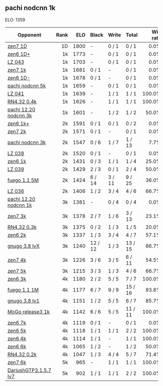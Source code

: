 ## pachi nodcnn 1k ##

ELO: 1359

Opponent | Rank | ELO | Black | Write | Total | Win rate
---------|-----:|----:|-------|-------|-------|-------:
[zen7 1D](zen7%201D.md) | 1D | 1800 | - | 0 / 1 | 0 / 1 | 0.0%
[zen6 1D+](zen6%201D+.md) | 1k | 1773 | - | 0 / 1 | 0 / 1 | 0.0%
[LZ 043](LZ%20043.md) | 1k | 1703 | - | 0 / 1 | 0 / 1 | 0.0%
[zen7 1k](zen7%201k.md) | 1k | 1681 | 0 / 1 | - | 0 / 1 | 0.0%
[zen6 1D-](zen6%201D-.md) | 1k | 1678 | 0 / 1 | - | 0 / 1 | 0.0%
[pachi nodcnn 5k](pachi%20nodcnn%205k.md) | 1k | 1659 | - | 0 / 1 | 0 / 1 | 0.0%
[LZ 041](LZ%20041.md) | 1k | 1639 | - | 1 / 1 | 1 / 1 | 100.0%
[RN4.32 0.4k](RN4.32%200.4k.md) | 1k | 1626 | - | 1 / 1 | 1 / 1 | 100.0%
[pachi 12.20 nodcnn 3k](pachi%2012.20%20nodcnn%203k.md) | 1k | 1601 | - | 1 / 2 | 1 / 2 | 50.0%
[zen6 1k+](zen6%201k+.md) | 2k | 1591 | 0 / 1 | 0 / 1 | 0 / 2 | 0.0%
[zen7 2k](zen7%202k.md) | 2k | 1571 | 0 / 1 | - | 0 / 1 | 0.0%
[pachi nodcnn 3k](pachi%20nodcnn%203k.md) | 2k | 1547 | 0 / 6 | 1 / 7 | 1 / 13 | 7.7%
[LZ 038](LZ%20038.md) | 2k | 1520 | 0 / 1 | - | 0 / 1 | 0.0%
[zen6 1k](zen6%201k.md) | 2k | 1431 | 0 / 3 | 1 / 1 | 1 / 4 | 25.0%
[LZ 039](LZ%20039.md) | 2k | 1429 | 2 / 3 | 0 / 1 | 2 / 4 | 50.0%
[fuego 1.1 5M](fuego%201.1%205M.md) | 2k | 1424 | 6 / 14 | 3 / 11 | 9 / 25 | 36.0%
[LZ 036](LZ%20036.md) | 2k | 1406 | 1 / 2 | 3 / 4 | 4 / 6 | 66.7%
[pachi 12.20 nodcnn 1k](pachi%2012.20%20nodcnn%201k.md) | 3k | 1381 | - | 0 / 4 | 0 / 4 | 0.0%
[zen7 3k](zen7%203k.md) | 3k | 1378 | 2 / 7 | 1 / 6 | 3 / 13 | 23.1%
[RN4.32 0.3k](RN4.32%200.3k.md) | 3k | 1375 | 0 / 2 | 1 / 3 | 1 / 5 | 20.0%
[zen6 2k](zen6%202k.md) | 3k | 1337 | 1 / 3 | 3 / 4 | 4 / 7 | 57.1%
[gnugo 3.8 lvX](gnugo%203.8%20lvX.md) | 3k | 1240 | 12 / 12 | 1 / 3 | 13 / 15 | 86.7%
[zen7 4k](zen7%204k.md) | 3k | 1226 | 3 / 6 | 3 / 5 | 6 / 11 | 54.5%
[zen7 5k](zen7%205k.md) | 3k | 1215 | 3 / 3 | 1 / 3 | 4 / 6 | 66.7%
[zen6 3k](zen6%203k.md) | 4k | 1180 | 2 / 2 | 5 / 5 | 7 / 7 | 100.0%
[fuego 1.1 1M](fuego%201.1%201M.md) | 4k | 1177 | 6 / 7 | 9 / 9 | 15 / 16 | 93.8%
[gnugo 3.8 lv1](gnugo%203.8%20lv1.md) | 4k | 1151 | 1 / 2 | 5 / 5 | 6 / 7 | 85.7%
[MoGo release3 1k](MoGo%20release3%201k.md) | 4k | 1142 | 6 / 6 | 5 / 5 | 11 / 11 | 100.0%
[zen6 7k](zen6%207k.md) | 4k | 1119 | 0 / 1 | - | 0 / 1 | 0.0%
[zen6 5k](zen6%205k.md) | 4k | 1118 | 1 / 1 | 1 / 1 | 2 / 2 | 100.0%
[zen6 4k](zen6%204k.md) | 4k | 1114 | 1 / 1 | - | 1 / 1 | 100.0%
[zen6 6k](zen6%206k.md) | 4k | 1065 | 1 / 2 | - | 1 / 2 | 50.0%
[RN4.32 0.2k](RN4.32%200.2k.md) | 4k | 1047 | 1 / 3 | 4 / 4 | 5 / 7 | 71.4%
[zen7 6k](zen7%206k.md) | 5k | 965 | - | 1 / 1 | 1 / 1 | 100.0%
[DariushGTP3.1.5.7 lv7](DariushGTP3.1.5.7%20lv7.md) | 5k | 902 | 1 / 1 | 1 / 1 | 2 / 2 | 100.0%
